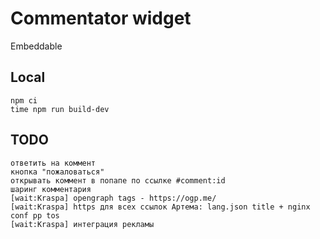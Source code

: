 # Commentator widget

Embeddable

## Local

    npm ci
    time npm run build-dev

## TODO

    ответить на коммент
    кнопка "пожаловаться"
    открывать коммент в попапе по ссылке #comment:id
    шаринг комментария
    [wait:Kraspa] opengraph tags - https://ogp.me/
    [wait:Kraspa] https для всех ссылок Артема: lang.json title + nginx conf pp tos
    [wait:Kraspa] интеграция рекламы
